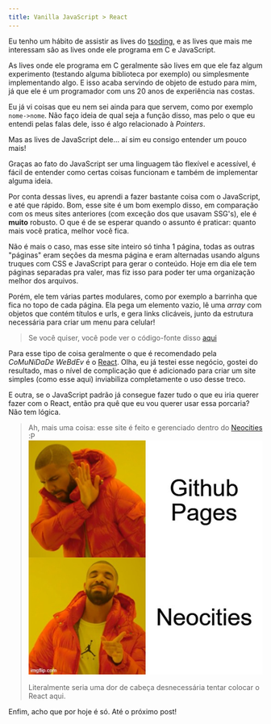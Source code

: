 ```yaml
---
title: Vanilla JavaScript > React
---
```


Eu tenho um hábito de assistir as lives do
<a href="https://youtube.com/@tsoding">tsoding</a>, e as lives que
mais me interessam são as lives onde ele programa em C e JavaScript.

As lives onde ele programa em C geralmente são lives em que ele faz
algum experimento (testando alguma biblioteca por exemplo) ou
simplesmente implementando algo. E isso acaba servindo de objeto de
estudo para mim, já que ele é um programador com uns 20 anos de
experiência nas costas.

Eu já vi coisas que eu nem sei ainda para que servem, como por exemplo
<code>nome->nome</code>. Não faço ideia de qual seja a função disso,
mas pelo o que eu entendi pelas falas dele, isso é algo relacionado à
<i>Pointers</i>.

Mas as lives de JavaScript dele... aí sim eu consigo entender um pouco
mais!

Graças ao fato do JavaScript ser uma linguagem tão flexível e
acessível, é fácil de entender como certas coisas funcionam e também
de implementar alguma ideia.

Por conta dessas lives, eu aprendi a fazer bastante coisa com o
JavaScript, e até que rápido. Bom, esse site é um bom exemplo disso,
em comparação com os meus sites anteriores (com exceção dos que usavam
SSG's), ele é <b>muito</b> robusto. O que é de se esperar quando o
assunto é praticar: quanto mais você pratica, melhor você fica.

Não é mais o caso, mas esse site inteiro só tinha 1 página, todas as
outras "páginas" eram seções da mesma página e eram alternadas usando
alguns truques com CSS e JavaScript para gerar o conteúdo. Hoje em dia
ele tem páginas separadas pra valer, mas fiz isso para poder ter uma
organização melhor dos arquivos.

Porém, ele tem várias partes modulares, como por exemplo a barrinha
que fica no topo de cada página. Ela pega um elemento vazio, lê uma
<i>array</i> com objetos que contém títulos e urls, e gera links
clicáveis, junto da estrutura necessária para criar um menu para
celular!

<blockquote>
Se você quiser, você pode ver o código-fonte
disso <a href="/js/nav.js">aqui</a>
</blockquote>

Para esse tipo de coisa geralmente o que é recomendado pela
<i>CoMuNiDaDe WeBdEv</i> é o <a href="https://react.dev">React</a>.
Olha, eu já testei esse negócio, gostei do resultado, mas o nível de
complicação que é adicionado para criar um site simples (como esse
aqui) inviabiliza completamente o uso desse treco.

E outra, se o JavaScript padrão já consegue fazer tudo o que eu iria
querer fazer com o React, então pra quê que eu vou querer usar essa
porcaria? Não tem lógica.

<blockquote>
Ah, mais uma coisa: esse site é feito e gerenciado dentro do
<a href="https://neocities.org">Neocities</a> :P

<img src="/assets/img/blog/ai_sim.jpg">

Literalmente seria uma dor de cabeça desnecessária tentar colocar
o React aqui.
</blockquote>

Enfim, acho que por hoje é só. Até o próximo post!
